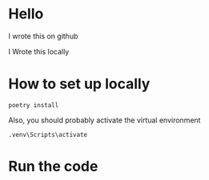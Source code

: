 # Hello


I wrote this on github

I Wrote this locally


# How to set up locally

`poetry install` 

Also, you should probably activate the virtual environment

`.venv\Scripts\activate` 

# Run the code



